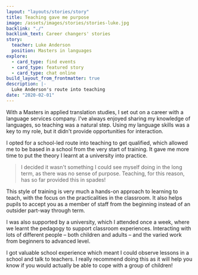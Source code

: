 ```yaml
---
layout: "layouts/stories/story"
title: Teaching gave me purpose
image: /assets/images/stories/stories-luke.jpg
backlink: "./"
backlink_text: Career changers' stories
story:
  teacher: Luke Anderson
  position: Masters in languages
explore:
  - card_type: find events
  - card_type: featured story
  - card_type: chat online
build_layout_from_frontmatter: true
description: |-
  Luke Anderson's route into teaching
date: "2020-02-01"
---
```


With a Masters in applied translation studies, I set out on a career with a language services company. I've always enjoyed sharing my knowledge of languages, so teaching was a natural step. Using my language skills was a key to my role, but it didn't provide opportunities for interaction.

I opted for a school-led route into teaching to get qualified, which allowed me to be based in a school from the very start of training. It gave me more time to put the theory I learnt at a university into practice.

> I decided it wasn't something I could see myself doing in the long term, as there was no sense of purpose. Teaching, for this reason, has so far provided this in spades!

This style of training is very much a hands-on approach to learning to teach, with the focus on the practicalities in the classroom. It also helps pupils to accept you as a member of staff from the beginning instead of an outsider part-way through term.

I was also supported by a university, which I attended once a week, where we learnt the pedagogy to support classroom experiences. Interacting with lots of different people – both children and adults – and the varied work from beginners to advanced level.

I got valuable school experience which meant I could observe lessons in a school and talk to teachers. I really recommend doing this as it will help you know if you would actually be able to cope with a group of children!
